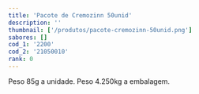 ```yaml
---
title: 'Pacote de Cremozinn 50unid'
description: ''
thumbnail: ['/produtos/pacote-cremozinn-50unid.png']
sabores: []
cod_1: '2200'
cod_2: '21050010'
rank: 0
---
```

Peso 85g a unidade.
Peso 4.250kg a embalagem.